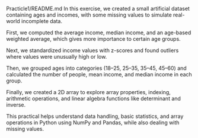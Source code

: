 Practicle1/README.md In this exercise, we created a small artificial dataset containing ages and incomes, with some missing values to simulate real-world incomplete data.

First, we computed the average income, median income, and an age-based weighted average, which gives more importance to certain age groups.

Next, we standardized income values with z-scores and found outliers where values were unusually high or low.

Then, we grouped ages into categories (18–25, 25–35, 35–45, 45–60) and calculated the number of people, mean income, and median income in each group.

Finally, we created a 2D array to explore array properties, indexing, arithmetic operations, and linear algebra functions like determinant and inverse.

This practical helps understand data handling, basic statistics, and array operations in Python using NumPy and Pandas, while also dealing with missing values.


